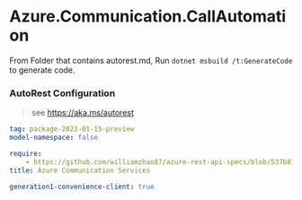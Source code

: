 # Azure.Communication.CallAutomation

From Folder that contains autorest.md, Run `dotnet msbuild /t:GenerateCode` to generate code.

### AutoRest Configuration
> see https://aka.ms/autorest

```yaml
tag: package-2023-01-15-preview
model-namespace: false

require:
    - https://github.com/williamzhao87/azure-rest-api-specs/blob/537b81a7413f076996ae593bbc964be2e6379252/specification/communication/data-plane/CallAutomation/readme.md
title: Azure Communication Services

generation1-convenience-client: true

```
